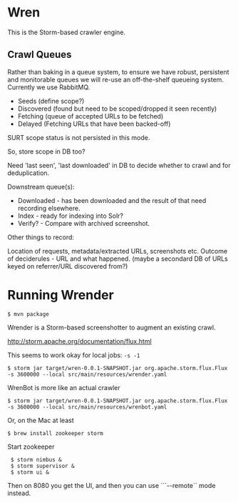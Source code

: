 Wren
====

This is the Storm-based crawler engine.


Crawl Queues
------------

Rather than baking in a queue system, to ensure we have robust, persistent and monitorable queues we will re-use an off-the-shelf queueing system.  Currently we use RabbitMQ.

* Seeds (define scope?)
* Discovered (found but need to be scoped/dropped it seen recently)
* Fetching (queue of accepted URLs to be fetched)
* Delayed (Fetching URLs that have been backed-off)

SURT scope status is not persisted in this mode.

So, store scope in DB too?

Need 'last seen', 'last downloaded' in DB to decide whether to crawl and for deduplication.

Downstream queue(s):

* Downloaded - has been downloaded and the result of that need recording elsewhere.
* Index - ready for indexing into Solr?
* Verify? - Compare with archived screenshot.

Other things to record:

Location of requests, metadata/extracted URLs, screenshots etc.
Outcome of deciderules - URL and what happened.
(maybe a secondard DB of URLs keyed on referrer/URL discovered from?)



Running Wrender
===============

    $ mvn package

Wrender is a Storm-based screenshotter to augment an existing crawl.

http://storm.apache.org/documentation/flux.html

This seems to work okay for local jobs: ```-s -1```

    $ storm jar target/wren-0.0.1-SNAPSHOT.jar org.apache.storm.flux.Flux -s 3600000 --local src/main/resources/wrender.yaml
    
WrenBot is more like an actual crawler

    $ storm jar target/wren-0.0.1-SNAPSHOT.jar org.apache.storm.flux.Flux -s 3600000 --local src/main/resources/wrenbot.yaml
    
Or, on the Mac at least

    $ brew install zookeeper storm

Start zookeeper

     $ storm nimbus &
     $ storm supervisor &
     $ storm ui &
     
 Then on 8080 you get the UI, and then you can use ```--remote`` mode instead.
 
    

